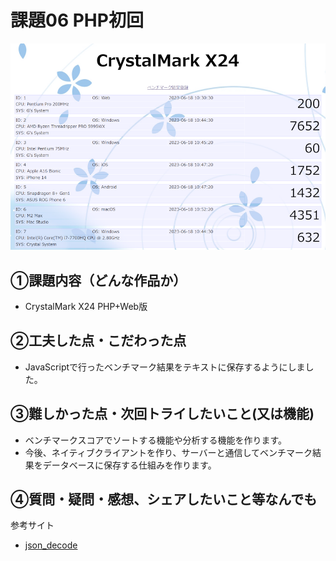 # 課題06 PHP初回

![実行画面](images/kadai06.png) 

## ①課題内容（どんな作品か）
- CrystalMark X24 PHP+Web版

## ②工夫した点・こだわった点
- JavaScriptで行ったベンチマーク結果をテキストに保存するようにしました。

## ③難しかった点・次回トライしたいこと(又は機能)
- ベンチマークスコアでソートする機能や分析する機能を作ります。
- 今後、ネイティブクライアントを作り、サーバーと通信してベンチマーク結果をデータベースに保存する仕組みを作ります。

## ④質問・疑問・感想、シェアしたいこと等なんでも
参考サイト
- [json_decode](https://www.php.net/manual/ja/function.json-decode.php)

